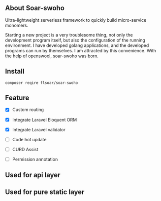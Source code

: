 ## About  Soar-swoho

Ultra-lightweight serverless framework to quickly build micro-service monomers.

Starting a new project is a very troublesome thing, not only the development program itself, but also the configuration of the running environment. I have developed golang applications, and the developed programs can run by themselves. I am attracted by this convenience. With the help of openswool, soar-swoho was born.



## Install

```
composer reqire flsoar/soar-swoho
```



## Feature

- [x] Custom routing
- [x] Integrate Laravel Eloquent ORM
- [x] Integrate Laravel validator
- [ ] Code hot update
- [ ] CURD Assist
- [ ] Permission annotation



## Used for api layer



## Used for pure static layer



